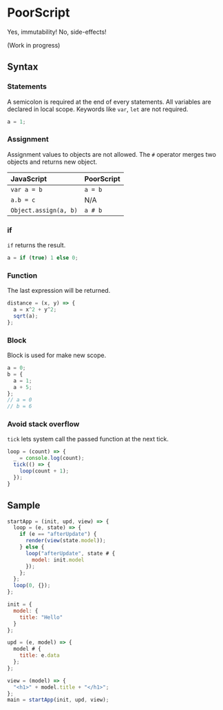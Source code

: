 # PoorScript

Yes, immutability! No, side-effects!

(Work in progress)

## Syntax

### Statements

A semicolon is required at the end of every statements.
All variables are declared in local scope. Keywords like `var`, `let` are not required.

```javascript
a = 1;
```

### Assignment

Assignment values to objects are not allowed.
The `#` operator merges two objects and returns new object.

|JavaScript|PoorScript|
|:--|:--|
|`var a = b`|`a = b`|
|`a.b = c`|N/A|
|`Object.assign(a, b)`|`a # b`|

### if

`if` returns the result.

```javascript
a = if (true) 1 else 0;
```

### Function

The last expression will be returned.
```javascript
distance = (x, y) => {
  a = x^2 + y^2;
  sqrt(a);
};
```

### Block

Block is used for make new scope.

```javascript
a = 0;
b = {
  a = 1;
  a + 5;
};
// a = 0
// b = 6
```

### Avoid stack overflow

`tick` lets system call the passed function at the next tick.

```javascript
loop = (count) => {
  _ = console.log(count);
  tick(() => {
    loop(count + 1);
  });
}
```

## Sample
```javascript
startApp = (init, upd, view) => {
  loop = (e, state) => {
    if (e == "afterUpdate") {
      render(view(state.model));
    } else {
      loop("afterUpdate", state # {
        model: init.model
      });
    };
  };
  loop(0, {});
};

init = {
  model: {
    title: "Hello"
  }
};

upd = (e, model) => {
  model # {
    title: e.data
  };
};

view = (model) => {
  "<h1>" + model.title + "</h1>";
};
main = startApp(init, upd, view);
```
